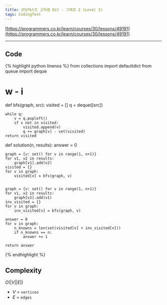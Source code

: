 ```yaml
---
title: 코딩테스트 고득점 Kit - 그래프 2 (Level 3)
tags: CodingTest
---
```


[https://programmers.co.kr/learn/courses/30/lessons/49191](https://programmers.co.kr/learn/courses/30/lessons/49191)

<!--more-->

---

## Code
{% highlight python linenos %}
from collections import defaultdict
from queue import deque

# w - i
def bfs(graph, src):
    visited = []
    q = deque([src])

    while q:
        v = q.popleft()
        if v not in visited:
            visited.append(v)
            q += graph[v] - set(visited)
    return visited

def solution(n, results):
    answer = 0

    graph = {v: set() for v in range(1, n+1)}
    for v1, v2 in results:
        graph[v1].add(v2)
    visited = {}
    for v in graph:
        visited[v] = bfs(graph, v)


    graph = {v: set() for v in range(1, n+1)}
    for v1, v2 in results:
        graph[v2].add(v1)
    inv_visited = {}
    for v in graph:
        inv_visited[v] = bfs(graph, v)

    answer = 0
    for v in graph:
        n_knowns = len(set(visited[v] + inv_visited[v]))
        if n_knowns == n:
            answer += 1

    return answer
{% endhighlight %}


## Complexity
$O(|V||E|)$
- $V$ = `vertices`
- $E$ = `edges`
